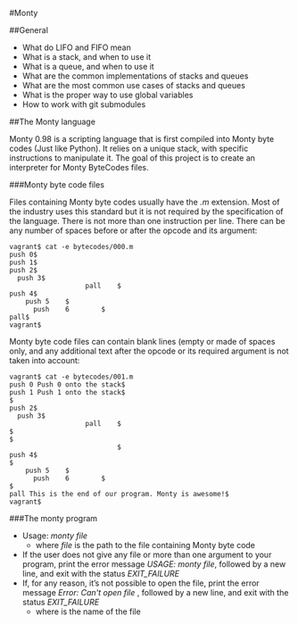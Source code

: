 #Monty

##General

 - What do LIFO and FIFO mean  
 - What is a stack, and when to use it  
 - What is a queue, and when to use it  
 - What are the common implementations of stacks and queues  
 - What are the most common use cases of stacks and queues  
 - What is the proper way to use global variables  
 - How to work with git submodules  

##The Monty language

Monty 0.98 is a scripting language that is first compiled into Monty
byte codes (Just like Python). It relies on a unique stack, with specific
instructions to manipulate it. The goal of this project is to create an
interpreter for Monty ByteCodes files.

###Monty byte code files

Files containing Monty byte codes usually have the *.m* extension. Most of
the industry uses this standard but it is not required by the specification
of the language. There is not more than one instruction per line. There can be
any number of spaces before or after the opcode and its argument:

```
vagrant$ cat -e bytecodes/000.m
push 0$
push 1$
push 2$
  push 3$
                   pall    $
push 4$
    push 5    $
      push    6        $
pall$
vagrant$
```

Monty byte code files can contain blank lines (empty or made of spaces only,
and any additional text after the opcode or its required argument is not taken into account:

``` 
vagrant$ cat -e bytecodes/001.m
push 0 Push 0 onto the stack$
push 1 Push 1 onto the stack$
$
push 2$
  push 3$
                   pall    $
$
$
                           $
push 4$
$
    push 5    $
      push    6        $
$
pall This is the end of our program. Monty is awesome!$
vagrant$
```

###The monty program

 + Usage: *monty file*
    - where *file* is the path to the file containing Monty byte code
 + If the user does not give any file or more than one argument to your program,
print the error message *USAGE: monty file*, followed by a new line, and exit with the
status *EXIT_FAILURE*
 + If, for any reason, it’s not possible to open the file, print the error message *Error: Can't
open file <file>*, followed by a new line, and exit with the status *EXIT_FAILURE*
    - where *<file>* is the name of the file
